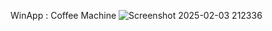 WinApp : Coffee Machine
![Screenshot 2025-02-03 212336](https://github.com/user-attachments/assets/9a75b98d-5e30-4057-a31e-d249ce0e7cea)

